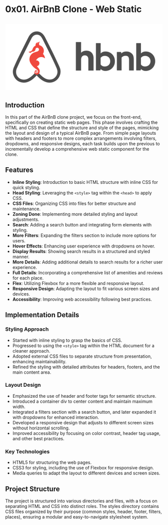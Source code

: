 # 0x01. AirBnB Clone - Web Static

## <p align="center">![alt text](https://github.com/Y4SS11N3/AirBnB_clone/blob/master/web_static/images/logo_1.png?raw=true)</p>

## Introduction
In this part of the AirBnB clone project, we focus on the front-end, specifically on creating static web pages. This phase involves crafting the HTML and CSS that define the structure and style of the pages, mimicking the layout and design of a typical AirBnB page. From simple page layouts with headers and footers to more complex arrangements involving filters, dropdowns, and responsive designs, each task builds upon the previous to incrementally develop a comprehensive web static component for the clone.

## Features

- **Inline Styling**: Introduction to basic HTML structure with inline CSS for quick styling.
- **Head Styling**: Leveraging the `<style>` tag within the `<head>` to apply CSS.
- **CSS Files**: Organizing CSS into files for better structure and maintenance.
- **Zoning Done**: Implementing more detailed styling and layout adjustments.
- **Search**: Adding a search button and integrating form elements with styling.
- **More Filters**: Expanding the filters section to include more options for users.
- **Hover Effects**: Enhancing user experience with dropdowns on hover.
- **Display Results**: Showing search results in a structured and styled manner.
- **More Details**: Adding additional details to search results for a richer user experience.
- **Full Details**: Incorporating a comprehensive list of amenities and reviews for each place.
- **Flex**: Utilizing Flexbox for a more flexible and responsive layout.
- **Responsive Design**: Adapting the layout to fit various screen sizes and devices.
- **Accessibility**: Improving web accessibility following best practices.

## Implementation Details

### Styling Approach
- Started with inline styling to grasp the basics of CSS.
- Progressed to using the `<style>` tag within the HTML document for a cleaner approach.
- Adopted external CSS files to separate structure from presentation, enhancing maintainability.
- Refined the styling with detailed attributes for headers, footers, and the main content area.

### Layout Design
- Emphasized the use of header and footer tags for semantic structure.
- Introduced a container div to center content and maintain maximum width.
- Integrated a filters section with a search button, and later expanded it with dropdowns for enhanced interaction.
- Developed a responsive design that adjusts to different screen sizes without horizontal scrolling.
- Improved accessibility by focusing on color contrast, header tag usage, and other best practices.

### Key Technologies
- HTML5 for structuring the web pages.
- CSS3 for styling, including the use of Flexbox for responsive design.
- Media queries to adapt the layout to different devices and screen sizes.

## Project Structure
The project is structured into various directories and files, with a focus on separating HTML and CSS into distinct roles. The styles directory contains CSS files organized by their purpose (common styles, header, footer, filters, places), ensuring a modular and easy-to-navigate stylesheet system.

